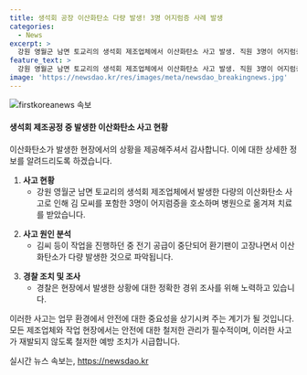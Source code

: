 ```yaml
---
title: 생석회 공장 이산화탄소 다량 발생! 3명 어지럼증 사례 발생
categories:
  - News
excerpt: >
  강원 영월군 남면 토교리의 생석회 제조업체에서 이산화탄소 사고 발생. 직원 3명이 어지럼증 호소해 병원 이송. 사고 원인은 전기 공급 중단으로 환기팬 고장, 정확한 경위 조사 중.
feature_text: >
  강원 영월군 남면 토교리의 생석회 제조업체에서 이산화탄소 사고 발생. 직원 3명이 어지럼증 호소해 병원 이송. 사고 원인은 전기 공급 중단으로 환기팬 고장, 정확한 경위 조사 중.
image: 'https://newsdao.kr/res/images/meta/newsdao_breakingnews.jpg'
---
```


<p><img src="https://newsdao.kr/res/images/meta/newsdao_breakingnews.jpg" alt="firstkoreanews 속보" /></p>

<h4>생석회 제조공정 중 발생한 이산화탄소 사고 현황</h4>

<p>이산화탄소가 발생한 현장에서의 상황을 제공해주셔서 감사합니다. 이에 대한 상세한 정보를 알려드리도록 하겠습니다.</p>

<p data-ke-size="size16"></p>

<ol>
<li><strong>사고 현황</strong>
<ul>
<li>강원 영월군 남면 토교리의 생석회 제조업체에서 발생한 다량의 이산화탄소 사고로 인해 김 모씨를 포함한 3명이 어지럼증을 호소하며 병원으로 옮겨져 치료를 받았습니다.</li>
</ul></li>
</ol>

<p data-ke-size="size16"></p>

<ol start="2">
<li><strong>사고 원인 분석</strong>
<ul>
<li>김씨 등이 작업을 진행하던 중 전기 공급이 중단되어 환기팬이 고장나면서 이산화탄소가 다량 발생한 것으로 파악됩니다.</li>
</ul></li>
</ol>

<p data-ke-size="size16"></p>

<ol start="3">
<li><strong>경찰 조치 및 조사</strong>
<ul>
<li>경찰은 현장에서 발생한 상황에 대한 정확한 경위 조사를 위해 노력하고 있습니다.</li>
</ul></li>
</ol>

<p data-ke-size="size16"></p>

<p>이러한 사고는 업무 환경에서 안전에 대한 중요성을 상기시켜 주는 계기가 될 것입니다. 모든 제조업체와 작업 현장에서는 안전에 대한 철저한 관리가 필수적이며, 이러한 사고가 재발되지 않도록 철저한 예방 조치가 시급합니다.</p>
실시간 뉴스 속보는, <a href="https://newsdao.kr" rel="dofollow">https://newsdao.kr</a>


